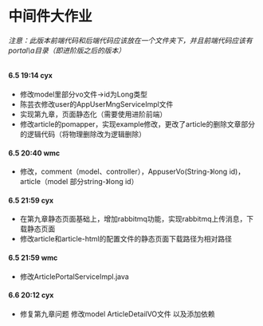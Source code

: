 # 中间件大作业

###### 注意：此版本前端代码和后端代码应该放在一个文件夹下，并且前端代码应该有portal\a目录（即进阶版之后的版本）

#### 6.5 19:14 cyx
- 修改model里部分vo文件->id为Long类型
- 陈芸衣修改user的AppUserMngServiceImpl文件
- 实现第九章，页面静态化（需要使用进阶前端）
- 修改article的pomapper，实现example修改，更改了article的删除文章部分的逻辑代码（将物理删除改为逻辑删除）

#### 6.5 20:40 wmc
- 修改，comment（model、controller），AppuserVo(String-》long id)，article（model 部分string-》long id）

#### 6.5 21:59 cyx
- 在第九章静态页面基础上，增加rabbitmq功能，实现rabbitmq上传消息，下载静态页面
- 修改article和article-html的配置文件的静态页面下载路径为相对路径

#### 6.5 21:59 wmc
- 修改ArticlePortalServiceImpl.java

#### 6.6 20:12 cyx
- 修复第九章问题 修改model ArticleDetailVO文件 以及添加依赖